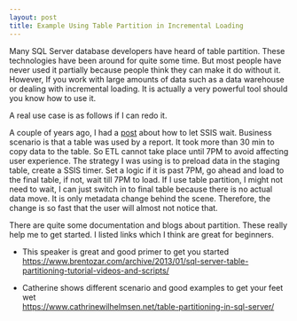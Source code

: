 ```yaml
---
layout: post
title: Example Using Table Partition in Incremental Loading
---
```


Many SQL Server database developers have heard of table partition. These technologies have been around for quite some time.  But most people have never used it partially because people think they can make it do without it.  However, If you work with large amounts of data such as a data warehouse or dealing with incremental loading. It is actually a very powerful tool should you know how to use it.  

A real use case is as follows if I can redo it. 

A couple of years ago, I had a [post](https://wenleicao.github.io/How-to-let-SSIS-wait/) about how to let SSIS wait. Business scenario is that a table was used by a report. It took more than 30 min to copy data to the table. So ETL cannot take place until 7PM to avoid affecting user experience. The strategy I was using is to preload data in the staging table, create a SSIS timer. Set a logic if it is past 7PM, go ahead and load to the final table, if not, wait till 7PM to load. If I use table partition, I might not need to wait, I can just switch in to final table because there is no actual data move. It is only metadata change behind the scene. Therefore, the change is so fast that the user will almost not notice that.  

There are quite some documentation and  blogs about partition. These really help me to get started. I listed links which I think are great for beginners.  

* This speaker is great and good primer to get you started
<https://www.brentozar.com/archive/2013/01/sql-server-table-partitioning-tutorial-videos-and-scripts/>  

* Catherine shows different scenario and good examples to get your feet wet  
<https://www.cathrinewilhelmsen.net/table-partitioning-in-sql-server/>  



